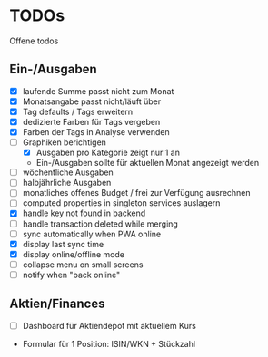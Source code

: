 # TODOs
Offene todos

## Ein-/Ausgaben
- [x] laufende Summe passt nicht zum Monat
- [x] Monatsangabe passt nicht/läuft über
- [x] Tag defaults / Tags erweitern
- [x] dedizierte Farben für Tags vergeben
- [x] Farben der Tags in Analyse verwenden
- [ ] Graphiken berichtigen
  - [x] Ausgaben pro Kategorie zeigt nur 1 an
  - Ein-/Ausgaben sollte für aktuellen Monat angezeigt werden
- [ ] wöchentliche Ausgaben
- [ ] halbjährliche Ausgaben
- [ ] monatliches offenes Budget / frei zur Verfügung ausrechnen
- [ ] computed properties in singleton services auslagern
- [x] handle key not found in backend
- [ ] handle transaction deleted while merging
- [ ] sync automatically when PWA online
- [x] display last sync time
- [x] display online/offline mode
- [ ] collapse menu on small screens
- [ ] notify when "back online"

## Aktien/Finances
- [ ] Dashboard für Aktiendepot mit aktuellem Kurs
- Formular für 1 Position: ISIN/WKN + Stückzahl
